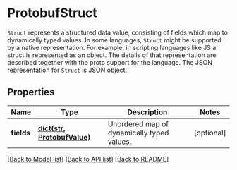 # ProtobufStruct

`Struct` represents a structured data value, consisting of fields which map to dynamically typed values. In some languages, `Struct` might be supported by a native representation. For example, in scripting languages like JS a struct is represented as an object. The details of that representation are described together with the proto support for the language.  The JSON representation for `Struct` is JSON object.
## Properties
Name | Type | Description | Notes
------------ | ------------- | ------------- | -------------
**fields** | [**dict(str, ProtobufValue)**](ProtobufValue.md) | Unordered map of dynamically typed values. | [optional] 

[[Back to Model list]](../README.md#documentation-for-models) [[Back to API list]](../README.md#documentation-for-api-endpoints) [[Back to README]](../README.md)


